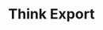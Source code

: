 ---
title: Think Export
banner: ./img/export.jpg
shortdesc: Leisure & Hospitality And International Trade. All Closer With Lanarkshire Chamber Of Commerce.
---